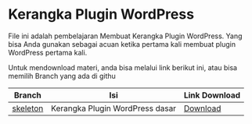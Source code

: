 # Kerangka Plugin WordPress

File ini adalah pembelajaran Membuat Kerangka Plugin WordPress. Yang bisa Anda gunakan sebagai acuan ketika pertama kali membuat plugin WordPress pertama kali.

Untuk mendownload materi, anda bisa melalui link berikut ini, atau bisa memilih Branch yang ada di githu

| Branch                                                                    | Isi                             | Link Download                                                                               |
| ------------------------------------------------------------------------- | ------------------------------- | ------------------------------------------------------------------------------------------- |
| [skeleton](https://github.com/belajarwp/kerangka-plugin-wp/tree/skeleton) | Kerangka Plugin WordPress dasar | [Download](https://github.com/belajarwp/kerangka-plugin-wp/archive/refs/heads/skeleton.zip) |
